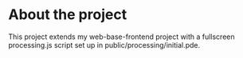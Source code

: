 About the project
=================

This project extends my web-base-frontend project with a fullscreen processing.js script set
up in public/processing/initial.pde.

